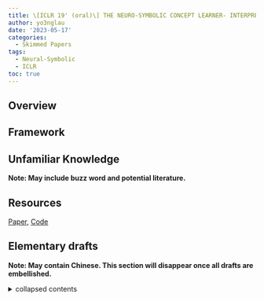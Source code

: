 ```yaml
---
title: \[ICLR 19' (oral)\] THE NEURO-SYMBOLIC CONCEPT LEARNER- INTERPRETING SCENES, WORDS, AND SENTENCES FROM NATURAL SUPERVISION
author: yo3nglau
date: '2023-05-17'
categories:
  - Skimmed Papers
tags:
  - Neural-Symbolic
  - ICLR
toc: true
---
```


## Overview


## Framework


## Unfamiliar Knowledge

**Note: May include buzz word and potential literature.**

## Resources

[Paper](), [Code]()

## Elementary drafts

**Note: May contain Chinese. This section will disappear once all drafts are embellished.**

<details>
	<summary>collapsed contents</summary>
		something
		<br>
		一些草稿
</details>

